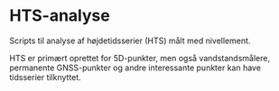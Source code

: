 # HTS-analyse

Scripts til analyse af højdetidsserier (HTS) målt med nivellement. 

HTS er primært oprettet for 5D-punkter, men også vandstandsmålere, permanente GNSS-punkter og andre interessante punkter kan have tidsserier tilknyttet.
